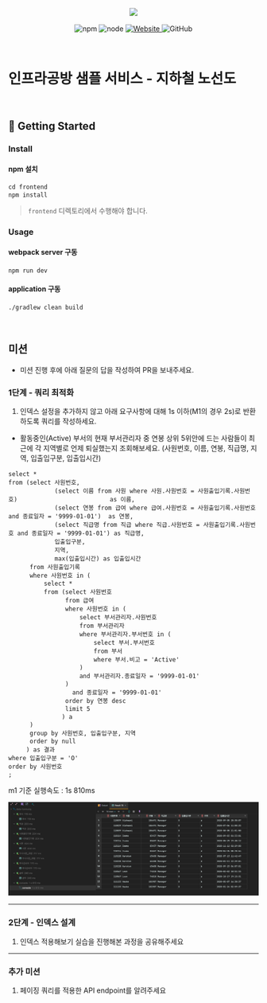 <p align="center">
    <img width="200px;" src="https://raw.githubusercontent.com/woowacourse/atdd-subway-admin-frontend/master/images/main_logo.png"/>
</p>
<p align="center">
  <img alt="npm" src="https://img.shields.io/badge/npm-%3E%3D%205.5.0-blue">
  <img alt="node" src="https://img.shields.io/badge/node-%3E%3D%209.3.0-blue">
  <a href="https://edu.nextstep.camp/c/R89PYi5H" alt="nextstep atdd">
    <img alt="Website" src="https://img.shields.io/website?url=https%3A%2F%2Fedu.nextstep.camp%2Fc%2FR89PYi5H">
  </a>
  <img alt="GitHub" src="https://img.shields.io/github/license/next-step/atdd-subway-service">
</p>

<br>

# 인프라공방 샘플 서비스 - 지하철 노선도

<br>

## 🚀 Getting Started

### Install
#### npm 설치
```
cd frontend
npm install
```
> `frontend` 디렉토리에서 수행해야 합니다.

### Usage
#### webpack server 구동
```
npm run dev
```
#### application 구동
```
./gradlew clean build
```
<br>

## 미션

* 미션 진행 후에 아래 질문의 답을 작성하여 PR을 보내주세요.

### 1단계 - 쿼리 최적화

1. 인덱스 설정을 추가하지 않고 아래 요구사항에 대해 1s 이하(M1의 경우 2s)로 반환하도록 쿼리를 작성하세요.

- 활동중인(Active) 부서의 현재 부서관리자 중 연봉 상위 5위안에 드는 사람들이 최근에 각 지역별로 언제 퇴실했는지 조회해보세요. (사원번호, 이름, 연봉, 직급명, 지역, 입출입구분, 입출입시간)
```
select *
from (select 사원번호,
             (select 이름 from 사원 where 사원.사원번호 = 사원출입기록.사원번호)                          as 이름,
             (select 연봉 from 급여 where 급여.사원번호 = 사원출입기록.사원번호 and 종료일자 = '9999-01-01')  as 연봉,
             (select 직급명 from 직급 where 직급.사원번호 = 사원출입기록.사원번호 and 종료일자 = '9999-01-01') as 직급명,
             입출입구분,
             지역,
             max(입출입시간) as 입출입시간
      from 사원출입기록
      where 사원번호 in (
          select *
          from (select 사원번호
                from 급여
                where 사원번호 in (
                    select 부서관리자.사원번호
                    from 부서관리자
                    where 부서관리자.부서번호 in (
                        select 부서.부서번호
                        from 부서
                        where 부서.비고 = 'Active'
                    )
                    and 부서관리자.종료일자 = '9999-01-01'
                )
                  and 종료일자 = '9999-01-01'
                order by 연봉 desc
                limit 5
               ) a
      )
      group by 사원번호, 입출입구분, 지역
      order by null
     ) as 결과
where 입출입구분 = 'O'
order by 사원번호
;
```

m1 기준 실행속도 : 1s 810ms

![step1](/images/step1.png)

---

### 2단계 - 인덱스 설계

1. 인덱스 적용해보기 실습을 진행해본 과정을 공유해주세요

---

### 추가 미션

1. 페이징 쿼리를 적용한 API endpoint를 알려주세요
